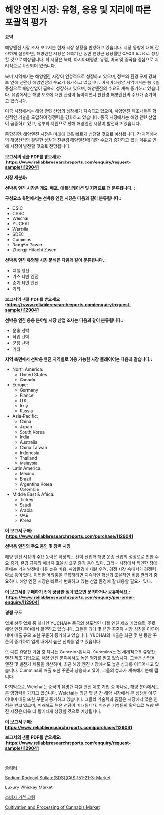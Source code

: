 <p><h1>해양 엔진 시장: 유형, 응용 및 지리에 따른 포괄적 평가</h1></p><p><strong>요약</strong></p>
<p><p>해양엔진 시장 조사 보고서는 현재 시장 상황을 반영하고 있습니다. 시장 동향에 대해 간략하게 설명하면, 해양엔진 시장은 예측기간 동안 연평균 성장률인 CAGR 5.2%로 성장할 것으로 예상됩니다. 이 시장은 북미, 아시아태평양, 유럽, 미국 및 중국을 중심으로 지리적으로 확산되어 있습니다.</p><p>북미 지역에서는 해양엔진 시장이 안정적으로 성장하고 있으며, 정부의 환경 규제 강화로 인해 친환경 해양엔진의 수요가 증가하고 있습니다. 아시아태평양 지역에서는 중국을 중심으로 해양산업이 급속히 성장하고 있으며, 해양엔진의 수요도 계속 증가하고 있습니다. 유럽에서는 해양 보호에 대한 관심이 높아지면서 친환경 해양엔진의 수요가 증가하고 있습니다.</p><p>미국 시장에서는 해양 관련 산업의 성장세가 지속되고 있으며, 해양엔진 제조사들은 혁신적인 기술을 도입하여 경쟁력을 강화하고 있습니다. 중국 시장에서는 해양 관련 산업이 급증하고 있고, 정부의 지원으로 인해 해양엔진 시장이 발전하고 있습니다.</p><p>종합하면, 해양엔진 시장은 미래에 더욱 빠르게 성장할 것으로 예상됩니다. 각 지역에서의 해양산업의 활발한 성장과 친환경 해양엔진에 대한 수요가 증가하고 있는 이유로 인해 시장이 발전할 것으로 전망됩니다.</p></p>
<p><strong>보고서의 샘플 PDF를 받으세요: &nbsp;<a href="https://www.reliableresearchreports.com/enquiry/request-sample/1129041">https://www.reliableresearchreports.com/enquiry/request-sample/1129041</a></strong></p>
<p><strong>시장 세분화:</strong></p>
<p><strong> 선박용 엔진 시장은 개요, 배포, 애플리케이션 및 지역으로 더 분류됩니다. :</strong></p>
<p><strong>구성요소 측면에서는 선박용 엔진 시장은 다음과 같이 분류됩니다.:</strong></p>
<p><ul><li>CSIC</li><li>CSSC</li><li>Weichai</li><li>YUCHAI</li><li>Wartsila</li><li>SDEC</li><li>Cummins</li><li>RongAn Power</li><li>Zhongji Hitachi Zosen</li></ul></p>
<p><strong> 선박용 엔진 유형별 시장 분석은 다음과 같이 분류됩니다.:</strong></p>
<p><ul><li>디젤 엔진</li><li>가스 터빈 엔진</li><li>증기 터빈 엔진</li><li>기타</li></ul></p>
<p><strong>보고서의 샘플 PDF를 받으세요 :<a href="https://www.reliableresearchreports.com/enquiry/request-sample/1129041">https://www.reliableresearchreports.com/enquiry/request-sample/1129041</a></strong></p>
<p><strong> 선박용 엔진 응용 분야별 시장 산업 조사는 다음과 같이 분류됩니다.:</strong></p>
<p><ul><li>운송 선박</li><li>작업 선박</li><li>군용 선박</li><li>기타</li></ul></p>
<p><strong>지역 측면에서 선박용 엔진 지역별로 이용 가능한 시장 플레이어는 다음과 같습니다.:</strong></p>
<p><ul>
    <li>
        North America:
        <ul>
            <li>United States</li>
            <li>Canada</li>
        </ul>
    </li>
    <li>
        Europe:
        <ul>
            <li>Germany</li>
            <li>France</li>
            <li>U.K.</li>
            <li>Italy</li>
            <li>Russia</li>
        </ul>
    </li>
    <li>
        Asia-Pacific:
        <ul>
            <li>China</li>
            <li>Japan</li>
            <li>South Korea</li>
            <li>India</li>
            <li>Australia</li>
            <li>China Taiwan</li>
            <li>Indonesia</li>
            <li>Thailand</li>
            <li>Malaysia</li>
        </ul>
    </li>
    <li>
        Latin America:
        <ul>
            <li>Mexico</li>
            <li>Brazil</li>
            <li>Argentina Korea</li>
            <li>Colombia</li>
        </ul>
    </li>
    <li>
        Middle East & Africa:
        <ul>
            <li>Turkey</li>
            <li>Saudi</li>
            <li>Arabia</li>
            <li>UAE</li>
            <li>Korea</li>
        </ul>
    </li>
    </ul></p>
<p><strong>이 보고서 구매: &nbsp;<a href="https://www.reliableresearchreports.com/purchase/1129041">https://www.reliableresearchreports.com/purchase/1129041</a></strong></p>
<p><strong>선박용 엔진의 주요 동인 및 장벽 시장</strong></p>
<p><p>해양 엔진 시장의 주요 동력은 확장되는 선박 산업과 해양 운송 산업의 성장으로 인한 수요 증가, 환경 규제와 에너지 효율성 요구 증가 등이 있다. 그러나 시장에서 직면한 장애물에는 기술 발전에 따른 높은 비용, 해양환경에 대한 우려, 경쟁 시장 속에서의 경쟁력 확보 등이 있다. 이러한 어려움을 극복하려면 지속적인 혁신과 효율적인 비용 관리가 중요하다. 해양 엔진 시장은 빠르게 변화하고 있는 산업 환경에 잘 대응할 필요가 있다.</p></p>
<p><strong>이 보고서를 구매하기 전에 궁금한 점이 있으면 문의하거나 공유하세요.: &nbsp;<a href="https://www.reliableresearchreports.com/enquiry/pre-order-enquiry/1129041">https://www.reliableresearchreports.com/enquiry/pre-order-enquiry/1129041</a></strong></p>
<p><strong>경쟁 구도</strong></p>
<p><p>업계 선두 업체 중 하나인 YUCHAI는 중국의 선도적인 디젤 엔진 제조 기업으로, 주로 해양 엔진 분야에서 활약하고 있습니다. 그들은 과거 몇 년간 꾸준히 시장 성장을 이루어내며 매출 규모 또한 꾸준히 증가하고 있습니다. YUCHAI의 매출은 최근 몇 년 동안 꾸준히 증가하여 업계 내에서 높은 신뢰를 얻고 있습니다.</p><p>또 다른 유명한 기업 중 하나는 Cummins입니다. Cummins는 전 세계적으로 유명한 엔진 제조 기업으로, 해양 엔진 분야에서도 높은 평가를 받고 있습니다. 그들은 산업용 엔진 및 발전기 제품을 생산하며, 최근 해양 엔진 시장에서도 높은 성과를 이루어내고 있습니다. Cummins의 매출 또한 꾸준히 상승하고 있어, 그들의 성과가 계속해서 눈에 띕니다.</p><p>마지막으로, Weichai는 중국의 유명한 디젤 엔진 제조 기업 중 하나로, 해양 분야에서도 큰 영향력을 가지고 있습니다. Weichai는 최근 몇 년 간 해양 시장에서 큰 성장을 이루어내며 매출 또한 꾸준히 증가하고 있습니다. 그들의 기술력과 품질은 시장에서 많은 인정을 받고 있으며, 미래에도 높은 성장이 기대됩니다. 이러한 기업들의 활약으로 해양 엔진 시장은 더욱 더 활기차게 성장할 것으로 예상됩니다.</p></p>
<p><strong>이 보고서 구매: &nbsp; <a href="https://www.reliableresearchreports.com/purchase/1129041">https://www.reliableresearchreports.com/purchase/1129041</a></strong></p>
<p><strong>보고서의 샘플 PDF를 받으세요: &nbsp;<a href="https://www.reliableresearchreports.com/enquiry/request-sample/1129041">https://www.reliableresearchreports.com/enquiry/request-sample/1129041</a></strong><strong></strong></p>
<p>&nbsp;</p>
<p><p><a href="https://medium.com/@cute_priencsss/%EC%8A%AC%EB%A6%AC%ED%84%B0-%EC%8B%9C%EC%9E%A5-%EB%B6%84%EC%84%9D-cagr-%EC%8B%9C%EC%9E%A5-%EC%84%B8%EB%B6%84%ED%99%94-%EB%B0%8F-%EA%B8%80%EB%A1%9C%EB%B2%8C-%EC%82%B0%EC%97%85-%EA%B0%9C%EC%9A%94-0973032a0da9">슬리터</a></p><p><a href="https://github.com/lylyparadise/Market-Research-Report-List-2/blob/main/sodium-dodecyl-sulfatesdscas-151-21-3-market.md">Sodium Dodecyl Sulfate(SDS)(CAS 151-21-3) Market</a></p><p><a href="https://view.publitas.com/reportprime-1/luxury-whiskey-market-size-furnishes-valuable-information-encompassing-market-share-market-trends-and-projections-spanning-from-2024-to-2031/">Luxury Whiskey Market</a></p><p><a href="https://github.com/idcefvhkdut6/Market-Research-Report-List-1/blob/main/6267376266.md">소비자 가전 코팅</a></p><p><a href="https://issuu.com/reportprime-2/docs/cultivation-and-processing-of-cannabis-market-size">Cultivation and Processing of Cannabis Market</a></p></p>